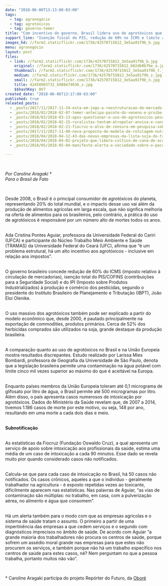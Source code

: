 ```yaml
---
date: "2018-06-06T13:13:08-03:00"
tags:
  - tag: agronegócio
  - tag: agrotóxicos
  - tag: governo-temer
title: "Com incentivo do governo, Brasil lidera uso de agrotóxicos que matam 184 por ano"
support_line: "Isenção fiscal do PIS, redução de 60% no ICMS e limite alto para contaminação da água explicam o uso em massa de veneno\n"
images_hd: //farm2.staticflickr.com/1736/42570715812_3e5aa91f9b_b.jpg
menu: agronegócio
layout: post
files:
  - link: //farm2.staticflickr.com/1736/42570715812_3e5aa91f9b_b.jpg
    original: //farm2.staticflickr.com/1736/42570715812_b02db0b7be_o.jpg
    thumbnail: //farm2.staticflickr.com/1736/42570715812_3e5aa91f9b_t.jpg
    medium: //farm2.staticflickr.com/1736/42570715812_3e5aa91f9b_z.jpg
    small: //farm2.staticflickr.com/1736/42570715812_3e5aa91f9b_n.jpg
    title: 42458903732_b988474036_z.jpg
    $$hashKey: 0V7
created_date: "2018-06-06T13:17:00-03:00"
published: true
releated_posts:
  - _posts/2017/11/2017-11-24-esta-em-jogo-a-reestruturacao-do-mercado-formal-de-terras-no-brasil-entrevista-com-julianna-malerba.md
  - _posts/2018/02/2018-02-07-temer-antecipa-pacote-do-veneno-e-proibe-anvisa-de-se-manifestar-sobre-agrotoxicos.md
  - _posts/2018/03/2018-03-13-apos-questionar-o-uso-de-agrotoxicos-pesquisador-e-demitido-da-embrapa.md
  - _posts/2018/02/2018-02-15-ruralistas-tentam-atropelar-anvisa-e-cancelar-o-banimento-do-paraquat.md
  - _posts/2018/02/2018-02-21-fiocruz-e-alvo-de-censura-em-pesquisa-sobre-agrotoxicos.md
  - _posts/2017/11/2017-11-08-nova-proposta-de-modelo-de-rotulagem-nutricional-sera-apresentada-em-porto-alegre.md
  - _posts/2018/04/2018-04-12-43-das-novas-empresas-da-lista-suja-do-trabalho-escravo-sao-do-agronegocio.md
  - _posts/2018/04/2018-04-02-projeto-que-libera-cultivo-de-cana-de-acucar-na-amazonia-afeta-meio-ambiente.md
  - _posts/2018/05/2018-05-04-manifesto-alerta-a-sociedade-sobre-o-pacote-de-veneno-da-camara-dos-deputados.md

---
```

<p>&nbsp;</p>

<p><em>Por Caroline Aragaki *&nbsp;<br />
Para o Brasil de Fato&nbsp;</em></p>

<div>&nbsp;</div>

<p>Desde 2008, o Brasil &eacute; o principal consumidor de agrot&oacute;xicos do planeta, representando 20% do total mundial, e o impacto desse uso vai al&eacute;m da produ&ccedil;&atilde;o de alimentos agr&iacute;colas em larga escala, que n&atilde;o signfica melhoria na oferta de alimentos para os brasileiros, pelo contr&aacute;rio, a pr&aacute;tica do uso de agrot&oacute;xicos &eacute; respons&aacute;vel por um n&uacute;mero alto de mortes todos os anos.</p>

<p><br />
Ada Cristina Pontes Aguiar, professora da Universidade Federal do Cariri (UFCA) e participante do N&uacute;cleo Trabalho Meio Ambiente e Sa&uacute;de (TRAMAS) da Universidade Federal do Cear&aacute; (UFC), afirma que &ldquo;&eacute; um problema estrutural, h&aacute; um alto incentivo aos agrot&oacute;xicos - inclusive em rela&ccedil;&atilde;o aos impostos&rdquo;.</p>

<p><br />
O governo brasileiro concede redu&ccedil;&atilde;o de 60% do ICMS (imposto relativo &agrave; circula&ccedil;&atilde;o de mercadorias), isen&ccedil;&atilde;o total do PIS/COFINS (contribui&ccedil;&otilde;es para a Seguridade Social) e do IPI (Imposto sobre Produtos Industrializados) &agrave; produ&ccedil;&atilde;o e com&eacute;rcio dos pesticidas, segundo o presidente do Instituto Brasileiro de Planejamento e Tributa&ccedil;&atilde;o (IBPT), Jo&atilde;o Eloi Olenike.</p>

<p><br />
O uso massivo dos agrot&oacute;xicos tamb&eacute;m pode ser explicado a partir do modelo econ&ocirc;mico que, desde 2000, &eacute; pautado principalmente na exporta&ccedil;&atilde;o de commodities, produtos prim&aacute;rios. Cerca de 52% dos herbicidas comprados s&atilde;o utilizados na soja, grande destaque da produ&ccedil;&atilde;o brasileira.</p>

<p><br />
A compara&ccedil;&atilde;o quanto ao uso de agrot&oacute;xicos no Brasil e na Uni&atilde;o Europeia mostra resultados discrepantes. Estudo realizado por Larissa Mies Bombardi, professora de Geografia da Universidade de S&atilde;o Paulo, denota que a legisla&ccedil;&atilde;o brasileira permite uma contamina&ccedil;&atilde;o na &aacute;gua pot&aacute;vel com limite cinco mil vezes superior ao m&aacute;ximo do que &eacute; aceit&aacute;vel na Europa.</p>

<p><br />
Enquanto pa&iacute;ses membros da Uni&atilde;o Europeia toleram at&eacute; 0,1 micrograma de glifosato por litro de &aacute;gua, o Brasil permite at&eacute; 500 microgramas por litro. Al&eacute;m disso, o pa&iacute;s apresenta casos numerosos de intoxica&ccedil;&atilde;o por agrot&oacute;xicos. Dados do Minist&eacute;rio da Sa&uacute;de revelam que, de 2007 a 2014, tivemos 1.186 casos de morte por este motivo, ou seja, 148 por ano, resultando em uma morte a cada dois dias e meio.</p>

<p><br />
<strong>Subnotifica&ccedil;&atilde;o</strong></p>

<p><br />
As estat&iacute;sticas da Fiocruz (Funda&ccedil;&atilde;o Oswaldo Cruz), a qual apresenta um servi&ccedil;o de apoio sobre intoxica&ccedil;&atilde;o aos profissionais da sa&uacute;de, estima uma m&eacute;dia de um caso de intoxica&ccedil;&atilde;o a cada 90 minutos. Esse dado se revela muito pior quando considerado casos n&atilde;o notificados.</p>

<p><br />
Calcula-se que para cada caso de intoxica&ccedil;&atilde;o no Brasil, h&aacute; 50 casos n&atilde;o notificados. Os casos cr&ocirc;nicos, aqueles a que o indiv&iacute;duo - geralmente trabalhador na agricultura - &eacute; exposto repetidas vezes ao toxicante, dificilmente aparecem nas estat&iacute;sticas. Nas palavras de Aguiar, &ldquo;as vias de contamina&ccedil;&atilde;o s&atilde;o m&uacute;ltiplas: no trabalho, em casa, com a pulveriza&ccedil;&atilde;o a&eacute;rea, no alimento e &aacute;gua que consomem&rdquo;.</p>

<p><br />
H&aacute; um alerta tamb&eacute;m para o modo com que as empresas agr&iacute;colas e o sistema de sa&uacute;de tratam o assunto. O primeiro a partir de uma impertin&ecirc;ncia das empresas a que cedem servi&ccedil;os e o segundo com diagn&oacute;sticos imprecisos no &acirc;mbito de sa&uacute;de. De acordo com Aguiar &ldquo;a grande maioria dos trabalhadores n&atilde;o procura os centros de sa&uacute;de, porque sofrem um ass&eacute;dio moral grande nas empresas para que estes n&atilde;o procurem os servi&ccedil;os, e tamb&eacute;m porque n&atilde;o h&aacute; um trabalho espec&iacute;fico nos centros de sa&uacute;de para estes casos, n&eacute;? Nem perguntam no que a pessoa trabalha, portanto muitos n&atilde;o v&atilde;o&rdquo;.</p>

<p>&nbsp;</p>

<p>*&nbsp;Caroline Aragaki&nbsp;participa do projeto Rep&oacute;rter do Futuro, da&nbsp;<a href="http://www.obore.com.br/" rel="external" target="_blank">Obor&eacute;</a></p>
